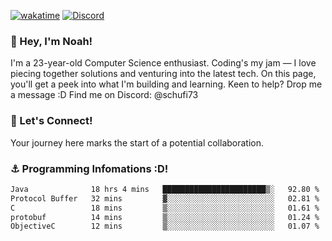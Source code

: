 [![wakatime](https://wakatime.com/badge/user/018b5c7c-fde2-4105-aa96-f5c758abb0a2.svg)](https://wakatime.com/@018b5c7c-fde2-4105-aa96-f5c758abb0a2)
[![Discord](https://img.shields.io/badge/Discord-5865F2?style=flat&logo=discord&logoColor=white)](https://discord.gg/eAW8AGXaGu)



### 👋 Hey, I'm Noah!
I'm a 23-year-old Computer Science enthusiast. Coding's my jam — I love piecing together solutions and venturing into the latest tech. On this page, you'll get a peek into what I'm building and learning. Keen to help? Drop me a message :D 
Find me on Discord: @schufi73

### 🤝 Let's Connect!
Your journey here marks the start of a potential collaboration.

### ⚓ Programming Infomations :D!
<!--START_SECTION:waka-->

```txt
Java              18 hrs 4 mins   ███████████████████████▒░   92.80 %
Protocol Buffer   32 mins         ▓░░░░░░░░░░░░░░░░░░░░░░░░   02.81 %
C                 18 mins         ▒░░░░░░░░░░░░░░░░░░░░░░░░   01.61 %
protobuf          14 mins         ▒░░░░░░░░░░░░░░░░░░░░░░░░   01.24 %
ObjectiveC        12 mins         ▒░░░░░░░░░░░░░░░░░░░░░░░░   01.07 %
```

<!--END_SECTION:waka-->
